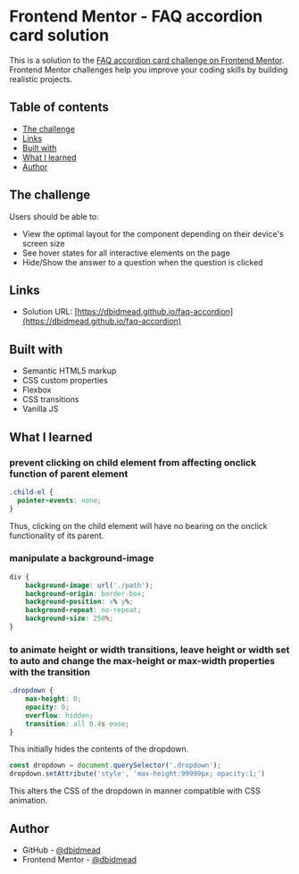 # Frontend Mentor - FAQ accordion card solution

This is a solution to the [FAQ accordion card challenge on Frontend Mentor](https://www.frontendmentor.io/challenges/faq-accordion-card-XlyjD0Oam). Frontend Mentor challenges help you improve your coding skills by building realistic projects. 

## Table of contents

- [The challenge](#the-challenge)
- [Links](#links)
- [Built with](#built-with)
- [What I learned](#what-i-learned)
- [Author](#author)

## The challenge

Users should be able to:

- View the optimal layout for the component depending on their device's screen size
- See hover states for all interactive elements on the page
- Hide/Show the answer to a question when the question is clicked

## Links

- Solution URL: [https://dbidmead.github.io/faq-accordion](https://dbidmead.github.io/faq-accordion)

## Built with

- Semantic HTML5 markup
- CSS custom properties
- Flexbox
- CSS transitions
- Vanilla JS

## What I learned

### prevent clicking on child element from affecting onclick function of parent element
```css
.child-el {
  pointer-events: none;
}
```
Thus, clicking on the child element will have no bearing on the onclick functionality of its parent.

### manipulate a background-image
```css
div {
    background-image: url('./path');
    background-origin: border-box;
    background-position: x% y%;
    background-repeat: no-repeat;
    background-size: 250%;
}
```

### to animate height or width transitions, leave height or width set to auto and change the max-height or max-width properties with the transition
```css
.dropdown {
    max-height: 0;
    opacity: 0;
    overflow: hidden;
    transition: all 0.4s ease;
}
```
This initially hides the contents of the dropdown.

```js
const dropdown = document.querySelector('.dropdown');
dropdown.setAttribute('style', 'max-height:99999px; opacity:1;')
```
This alters the CSS of the dropdown in manner compatible with CSS animation.

## Author

- GitHub - [@dbidmead](https://github.com/dbidmead)
- Frontend Mentor - [@dbidmead](https://www.frontendmentor.io/profile/dbidmead)